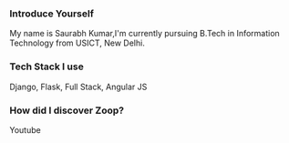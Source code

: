 ### Introduce Yourself
My name is Saurabh Kumar,I'm currently pursuing B.Tech in Information Technology from USICT, New Delhi. 

### Tech Stack I use
Django, Flask, Full Stack, Angular JS

### How did I discover Zoop?
Youtube
